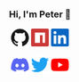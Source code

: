 <h3 align="center">Hi, I'm Peter 👋</h3>

<p align="center">
  <a href="https://github.com/peterthehan"><img alt="GitHub" title="GitHub" height="32" width="32" src="assets/github.svg"></a>
  <a href="https://www.npmjs.com/~peterthehan"><img alt="npm" title="npm" height="32" width="32" src="assets/npm.svg"></a>
  <a href="https://www.linkedin.com/in/peterthehan"><img alt="LinkedIn" title="LinkedIn" height="32" width="32" src="assets/linkedin.svg"></a>

<p align="center">
  <a href="https://discord.gg/WjEFnzC"><img alt="Discord - Miku#0039" title="Discord - Miku#0039" title="" height="32" width="32" src="assets/discord.svg"></a>
  <a href="https://twitter.com/PeterTheHan"><img alt="Twitter" title="Twitter" height="32" width="32" src="assets/twitter.svg"></a>
  <a href="https://youtube.com/channel/UC5QVwln-tycBa-CoB88a7wA"><img alt="YouTube" title="YouTube" height="32" width="32" src="assets/youtube.svg"></a>
</p>
